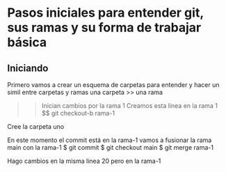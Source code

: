 # Pasos iniciales para entender git, sus ramas y su forma de trabajar básica

## Iniciando 
Primero vamos a crear un esquema de carpetas para entender y hacer un simil entre carpetas y ramas   una carpeta >> una rama


>>Inician cambios por la rama 1
Creamos esta línea en la rama 1
$$ git checkout-b rama-1

Cree la carpeta uno

En este momento el commit está en la rama-1 
vamos a fusionar la rama main con la rama-1
$ git commit
$ git checkout main
$ git merge rama-1


Hago cambios en la misma linea 20 pero en la rama-1

